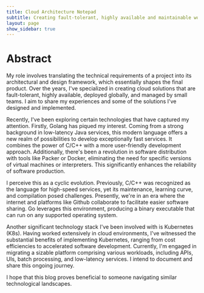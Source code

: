 ```yaml
---
title: Cloud Architecture Notepad
subtitle: Creating fault-tolerant, highly available and maintainable workloads
layout: page
show_sidebar: true
---
```


# Abstract

My role involves translating the technical requirements of a project into its architectural and design framework, which essentially shapes the final product. Over the years, I've specialized in creating cloud solutions that are fault-tolerant, highly available, deployed globally, and managed by small teams. I aim to share my experiences and some of the solutions I've designed and implemented.

Recently, I've been exploring certain technologies that have captured my attention. Firstly, Golang has piqued my interest. Coming from a strong background in low-latency Java services, this modern language offers a new realm of possibilities to develop exceptionally fast services. It combines the power of C/C++ with a more user-friendly development approach. Additionally, there's been a revolution in software distribution with tools like Packer or Docker, eliminating the need for specific versions of virtual machines or interpreters. This significantly enhances the reliability of software production.

I perceive this as a cyclic evolution. Previously, C/C++ was recognized as the language for high-speed services, yet its maintenance, learning curve, and compilation posed challenges. Presently, we're in an era where the internet and platforms like Github collaborate to facilitate easier software sharing. Go leverages this environment, producing a binary executable that can run on any supported operating system.

Another significant technology stack I've been involved with is Kubernetes (K8s). Having worked extensively in cloud environments, I've witnessed the substantial benefits of implementing Kubernetes, ranging from cost efficiencies to accelerated software development. Currently, I'm engaged in migrating a sizable platform comprising various workloads, including APIs, UIs, batch processing, and low-latency services. I intend to document and share this ongoing journey.

I hope that this blog proves beneficial to someone navigating similar technological landscapes.
